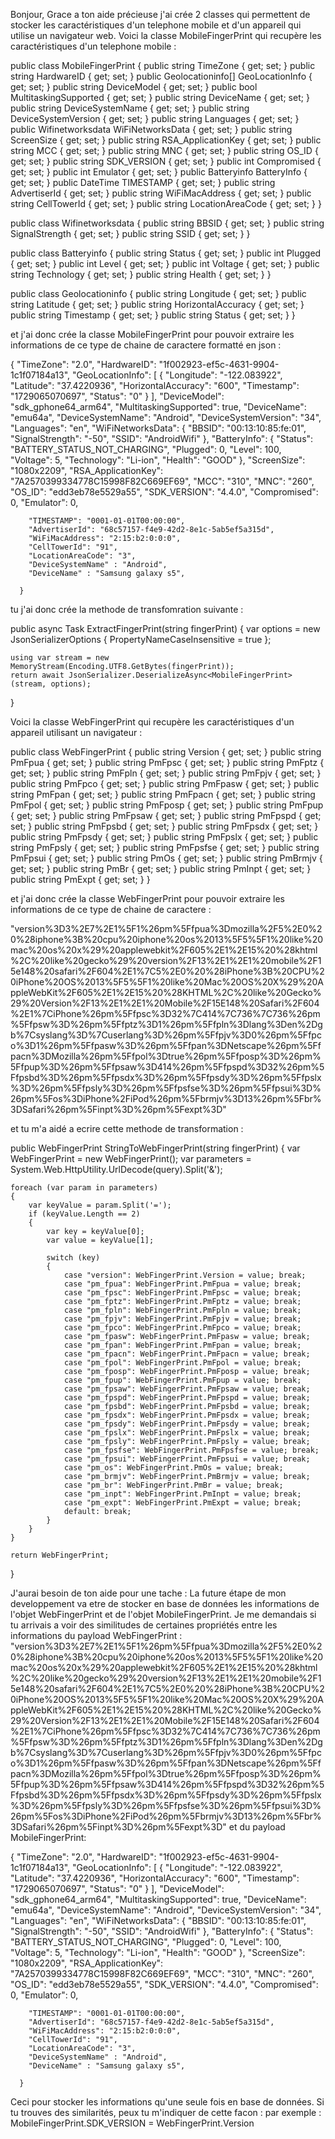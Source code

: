 Bonjour, 
Grace a ton aide précieuse j'ai crée 2 classes qui permettent de stocker les caractéristiques d'un telephone mobile et d'un appareil qui utilise un navigateur web.
Voici la classe MobileFingerPrint qui recupère les caractéristiques d'un telephone mobile :

public class MobileFingerPrint
{
    public string TimeZone { get; set; }
    public string HardwareID { get; set; }
    public Geolocationinfo[] GeoLocationInfo { get; set; }
    public string DeviceModel { get; set; }
    public bool MultitaskingSupported { get; set; }
    public string DeviceName { get; set; }
    public string DeviceSystemName { get; set; }
    public string DeviceSystemVersion { get; set; }
    public string Languages { get; set; }
    public Wifinetworksdata WiFiNetworksData { get; set; }
    public string ScreenSize { get; set; }
    public string RSA_ApplicationKey { get; set; }
    public string MCC { get; set; }
    public string MNC { get; set; }
    public string OS_ID { get; set; }
    public string SDK_VERSION { get; set; }
    public int Compromised { get; set; }
    public int Emulator { get; set; }
    public Batteryinfo BatteryInfo { get; set; }
    public DateTime TIMESTAMP { get; set; }
    public string AdvertiserId { get; set; }
    public string WiFiMacAddress { get; set; }
    public string CellTowerId { get; set; }
    public string LocationAreaCode { get; set; }
}

public class Wifinetworksdata
{
    public string BBSID { get; set; }
    public string SignalStrength { get; set; }
    public string SSID { get; set; }
}

public class Batteryinfo
{
    public string Status { get; set; }
    public int Plugged { get; set; }
    public int Level { get; set; }
    public int Voltage { get; set; }
    public string Technology { get; set; }
    public string Health { get; set; }
}

public class Geolocationinfo
{
    public string Longitude { get; set; }
    public string Latitude { get; set; }
    public string HorizontalAccuracy { get; set; }
    public string Timestamp { get; set; }
    public string Status { get; set; }
}

et j'ai donc crée la classe MobileFingerPrint pour pouvoir extraire les informations de ce type de chaine de caractere formatté en json :

{
        "TimeZone": "2.0",
        "HardwareID": "1f002923-ef5c-4631-9904-1c1f07184a13",
        "GeoLocationInfo": [
            {
                "Longitude": "-122.083922",
                "Latitude": "37.4220936",
                "HorizontalAccuracy": "600",
                "Timestamp": "1729065070697",
                "Status": "0"
            }
        ],
        "DeviceModel": "sdk_gphone64_arm64",
        "MultitaskingSupported": true,
        "DeviceName": "emu64a",
        "DeviceSystemName": "Android",
        "DeviceSystemVersion": "34",
        "Languages": "en",
        "WiFiNetworksData": {
            "BBSID": "00:13:10:85:fe:01",
            "SignalStrength": "-50",
            "SSID": "AndroidWifi"
        },
        "BatteryInfo": {
            "Status": "BATTERY_STATUS_NOT_CHARGING",
            "Plugged": 0,
            "Level": 100,
            "Voltage": 5,
            "Technology": "Li-ion",
            "Health": "GOOD"
        },
        "ScreenSize": "1080x2209",
        "RSA_ApplicationKey": "7A2570399334778C15998F82C669EF69",
        "MCC": "310",
        "MNC": "260",
        "OS_ID": "edd3eb78e5529a55",
        "SDK_VERSION": "4.4.0",
        "Compromised": 0,
        "Emulator": 0,
      
        "TIMESTAMP": "0001-01-01T00:00:00",
        "AdvertiserId": "68c57157-f4e9-42d2-8e1c-5ab5ef5a315d",
        "WiFiMacAddress": "2:15:b2:0:0:0",
        "CellTowerId": "91",
        "LocationAreaCode": "3",
        "DeviceSystemName" : "Android",
        "DeviceName" : "Samsung galaxy s5",
      
      }

tu j'ai donc crée la methode de transfomration suivante :

public async Task<MobileFingerPrint> ExtractFingerPrint(string fingerPrint)
{
    var options = new JsonSerializerOptions
    {
        PropertyNameCaseInsensitive = true
    };

    using var stream = new MemoryStream(Encoding.UTF8.GetBytes(fingerPrint));
    return await JsonSerializer.DeserializeAsync<MobileFingerPrint>(stream, options);
}




Voici la classe WebFingerPrint qui recupère les caractéristiques d'un appareil utilisant un navigateur :

public class WebFingerPrint
{
    public string Version { get; set; }
    public string PmFpua { get; set; }
    public string PmFpsc { get; set; }
    public string PmFptz { get; set; }
    public string PmFpln { get; set; }
    public string PmFpjv { get; set; }
    public string PmFpco { get; set; }
    public string PmFpasw { get; set; }
    public string PmFpan { get; set; }
    public string PmFpacn { get; set; }
    public string PmFpol { get; set; }
    public string PmFposp { get; set; }
    public string PmFpup { get; set; }
    public string PmFpsaw { get; set; }
    public string PmFpspd { get; set; }
    public string PmFpsbd { get; set; }
    public string PmFpsdx { get; set; }
    public string PmFpsdy { get; set; }
    public string PmFpslx { get; set; }
    public string PmFpsly { get; set; }
    public string PmFpsfse { get; set; }
    public string PmFpsui { get; set; }
    public string PmOs { get; set; }
    public string PmBrmjv { get; set; }
    public string PmBr { get; set; }
    public string PmInpt { get; set; }
    public string PmExpt { get; set; }
}

et j'ai donc crée la classe WebFingerPrint  pour pouvoir extraire les informations de ce type de chaine de caractere :

"version%3D3%2E7%2E1%5F1%26pm%5Ffpua%3Dmozilla%2F5%2E0%20%28iphone%3B%20cpu%20iphone%20os%2013%5F5%5F1%20like%20mac%20os%20x%29%20applewebkit%2F605%2E1%2E15%20%28khtml%2C%20like%20gecko%29%20version%2F13%2E1%2E1%20mobile%2F15e148%20safari%2F604%2E1%7C5%2E0%20%28iPhone%3B%20CPU%20iPhone%20OS%2013%5F5%5F1%20like%20Mac%20OS%20X%29%20AppleWebKit%2F605%2E1%2E15%20%28KHTML%2C%20like%20Gecko%29%20Version%2F13%2E1%2E1%20Mobile%2F15E148%20Safari%2F604%2E1%7CiPhone%26pm%5Ffpsc%3D32%7C414%7C736%7C736%26pm%5Ffpsw%3D%26pm%5Ffptz%3D1%26pm%5Ffpln%3Dlang%3Den%2Dgb%7Csyslang%3D%7Cuserlang%3D%26pm%5Ffpjv%3D0%26pm%5Ffpco%3D1%26pm%5Ffpasw%3D%26pm%5Ffpan%3DNetscape%26pm%5Ffpacn%3DMozilla%26pm%5Ffpol%3Dtrue%26pm%5Ffposp%3D%26pm%5Ffpup%3D%26pm%5Ffpsaw%3D414%26pm%5Ffpspd%3D32%26pm%5Ffpsbd%3D%26pm%5Ffpsdx%3D%26pm%5Ffpsdy%3D%26pm%5Ffpslx%3D%26pm%5Ffpsly%3D%26pm%5Ffpsfse%3D%26pm%5Ffpsui%3D%26pm%5Fos%3DiPhone%2FiPod%26pm%5Fbrmjv%3D13%26pm%5Fbr%3DSafari%26pm%5Finpt%3D%26pm%5Fexpt%3D"

et tu m'a aidé a ecrire cette methode de transformation :

public WebFingerPrint StringToWebFingerPrint(string fingerPrint)
{
    var WebFingerPrint = new WebFingerPrint();
    var parameters = System.Web.HttpUtility.UrlDecode(query).Split('&');

    foreach (var param in parameters)
    {
        var keyValue = param.Split('=');
        if (keyValue.Length == 2)
        {
            var key = keyValue[0];
            var value = keyValue[1];

            switch (key)
            {
                case "version": WebFingerPrint.Version = value; break;
                case "pm_fpua": WebFingerPrint.PmFpua = value; break;
                case "pm_fpsc": WebFingerPrint.PmFpsc = value; break;
                case "pm_fptz": WebFingerPrint.PmFptz = value; break;
                case "pm_fpln": WebFingerPrint.PmFpln = value; break;
                case "pm_fpjv": WebFingerPrint.PmFpjv = value; break;
                case "pm_fpco": WebFingerPrint.PmFpco = value; break;
                case "pm_fpasw": WebFingerPrint.PmFpasw = value; break;
                case "pm_fpan": WebFingerPrint.PmFpan = value; break;
                case "pm_fpacn": WebFingerPrint.PmFpacn = value; break;
                case "pm_fpol": WebFingerPrint.PmFpol = value; break;
                case "pm_fposp": WebFingerPrint.PmFposp = value; break;
                case "pm_fpup": WebFingerPrint.PmFpup = value; break;
                case "pm_fpsaw": WebFingerPrint.PmFpsaw = value; break;
                case "pm_fpspd": WebFingerPrint.PmFpspd = value; break;
                case "pm_fpsbd": WebFingerPrint.PmFpsbd = value; break;
                case "pm_fpsdx": WebFingerPrint.PmFpsdx = value; break;
                case "pm_fpsdy": WebFingerPrint.PmFpsdy = value; break;
                case "pm_fpslx": WebFingerPrint.PmFpslx = value; break;
                case "pm_fpsly": WebFingerPrint.PmFpsly = value; break;
                case "pm_fpsfse": WebFingerPrint.PmFpsfse = value; break;
                case "pm_fpsui": WebFingerPrint.PmFpsui = value; break;
                case "pm_os": WebFingerPrint.PmOs = value; break;
                case "pm_brmjv": WebFingerPrint.PmBrmjv = value; break;
                case "pm_br": WebFingerPrint.PmBr = value; break;
                case "pm_inpt": WebFingerPrint.PmInpt = value; break;
                case "pm_expt": WebFingerPrint.PmExpt = value; break;
                default: break;
            }
        }
    }

    return WebFingerPrint;
}

J'aurai besoin de ton aide pour une tache :
La future étape de mon developpement va etre de stocker en base de données les informations de l'objet WebFingerPrint et de l'objet MobileFingerPrint.
Je me demandais si tu arrivais a voir des similitudes de certaines propriétés entre les informations du payload WebFingerPrint :
"version%3D3%2E7%2E1%5F1%26pm%5Ffpua%3Dmozilla%2F5%2E0%20%28iphone%3B%20cpu%20iphone%20os%2013%5F5%5F1%20like%20mac%20os%20x%29%20applewebkit%2F605%2E1%2E15%20%28khtml%2C%20like%20gecko%29%20version%2F13%2E1%2E1%20mobile%2F15e148%20safari%2F604%2E1%7C5%2E0%20%28iPhone%3B%20CPU%20iPhone%20OS%2013%5F5%5F1%20like%20Mac%20OS%20X%29%20AppleWebKit%2F605%2E1%2E15%20%28KHTML%2C%20like%20Gecko%29%20Version%2F13%2E1%2E1%20Mobile%2F15E148%20Safari%2F604%2E1%7CiPhone%26pm%5Ffpsc%3D32%7C414%7C736%7C736%26pm%5Ffpsw%3D%26pm%5Ffptz%3D1%26pm%5Ffpln%3Dlang%3Den%2Dgb%7Csyslang%3D%7Cuserlang%3D%26pm%5Ffpjv%3D0%26pm%5Ffpco%3D1%26pm%5Ffpasw%3D%26pm%5Ffpan%3DNetscape%26pm%5Ffpacn%3DMozilla%26pm%5Ffpol%3Dtrue%26pm%5Ffposp%3D%26pm%5Ffpup%3D%26pm%5Ffpsaw%3D414%26pm%5Ffpspd%3D32%26pm%5Ffpsbd%3D%26pm%5Ffpsdx%3D%26pm%5Ffpsdy%3D%26pm%5Ffpslx%3D%26pm%5Ffpsly%3D%26pm%5Ffpsfse%3D%26pm%5Ffpsui%3D%26pm%5Fos%3DiPhone%2FiPod%26pm%5Fbrmjv%3D13%26pm%5Fbr%3DSafari%26pm%5Finpt%3D%26pm%5Fexpt%3D"
et du payload MobileFingerPrint:

{
        "TimeZone": "2.0",
        "HardwareID": "1f002923-ef5c-4631-9904-1c1f07184a13",
        "GeoLocationInfo": [
            {
                "Longitude": "-122.083922",
                "Latitude": "37.4220936",
                "HorizontalAccuracy": "600",
                "Timestamp": "1729065070697",
                "Status": "0"
            }
        ],
        "DeviceModel": "sdk_gphone64_arm64",
        "MultitaskingSupported": true,
        "DeviceName": "emu64a",
        "DeviceSystemName": "Android",
        "DeviceSystemVersion": "34",
        "Languages": "en",
        "WiFiNetworksData": {
            "BBSID": "00:13:10:85:fe:01",
            "SignalStrength": "-50",
            "SSID": "AndroidWifi"
        },
        "BatteryInfo": {
            "Status": "BATTERY_STATUS_NOT_CHARGING",
            "Plugged": 0,
            "Level": 100,
            "Voltage": 5,
            "Technology": "Li-ion",
            "Health": "GOOD"
        },
        "ScreenSize": "1080x2209",
        "RSA_ApplicationKey": "7A2570399334778C15998F82C669EF69",
        "MCC": "310",
        "MNC": "260",
        "OS_ID": "edd3eb78e5529a55",
        "SDK_VERSION": "4.4.0",
        "Compromised": 0,
        "Emulator": 0,
      
        "TIMESTAMP": "0001-01-01T00:00:00",
        "AdvertiserId": "68c57157-f4e9-42d2-8e1c-5ab5ef5a315d",
        "WiFiMacAddress": "2:15:b2:0:0:0",
        "CellTowerId": "91",
        "LocationAreaCode": "3",
        "DeviceSystemName" : "Android",
        "DeviceName" : "Samsung galaxy s5",
      
      }
	  
Ceci pour stocker les informations qu'une seule fois en base de données.
Si tu trouves des similarités, peux tu m'indiquer de cette facon :
par exemple : 
MobileFingerPrint.SDK_VERSION = WebFingerPrint.Version
